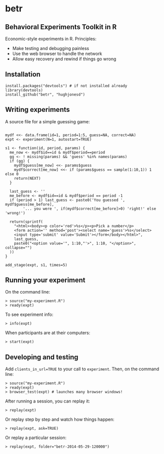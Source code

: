 betr
====

Behavioral Experiments Toolkit in R
-----------------------------------

Economic-style experiments in R. Principles:

* Make testing and debugging painless
* Use the web browser to handle the network
* Allow easy recovery and rewind if things go wrong

Installation
------------

```splus
install.packages("devtools") # if not installed already
library(devtools)
install_github("betr", "hughjonesd")
```

Writing experiments
-------------------

A source file for a simple guessing game:

```splus

mydf <<- data.frame(id=1, period=1:5, guess=NA, correct=NA)
expt <- experiment(N=1, autostart=TRUE)

s1 <- function(id, period, params) {
  me_now <- mydf$id==id & mydf$period==period
  gg <- ! missing(params) && 'guess' %in% names(params) 
  if (gg) {
    mydf$guess[me_now] <<- params$guess
    mydf$correct[me_now] <<- if (params$guess == sample(1:10,1)) 1 else 0
    return(NEXT)
  }
  
  last_guess <- ''
  me_before <- mydf$id==id & mydf$period == period -1
  if (period > 1) last_guess <- paste0('You guessed ', mydf$guess[me_before], 
        '... you were ', if(mydf$correct[me_before]>0) 'right!' else 'wrong!')
  
  return(sprintf(
    "<html><body><p color='red'>%s</p><p>Pick a number</p>
    <form action='' method='post'><select name='guess'>%s</select>
    <input type='submit' value='Submit'></form</body></html>",
    last_guess,
    paste0("<option value='", 1:10,"'>", 1:10, "</option>", collapse="")
  ))
}

add_stage(expt, s1, times=5)

```


Running your experiment
-----------------------

On the command line:

```splus
> source("my-experiment.R")
> ready(expt)
```

To see experiment info:

```splus
> info(expt)
```

When participants are at their computers:

```splus
> start(expt)
```

Developing and testing
----------------------

Add `clients_in_url=TRUE` to your call to `experiment`. Then, on the command line:

```splus
> source("my-experiment.R")
> ready(expt)
> browser_test(expt) # launches many browser windows!
```

After running a session, you can replay it:

```splus
> replay(expt) 
```

Or replay step by step and watch how things happen:

```splus
> replay(expt, ask=TRUE) 
```


Or replay a particular session:

```splus
> replay(expt, folder="betr-2014-05-29-120000") 
```


	
